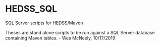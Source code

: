 # HEDSS_SQL
SQL Server scripts for HEDSS/Maven

Theses are stand alone scripts to be run against a SQL Server database containing Maven tables. - Wes McNeely, 10/17/2019
